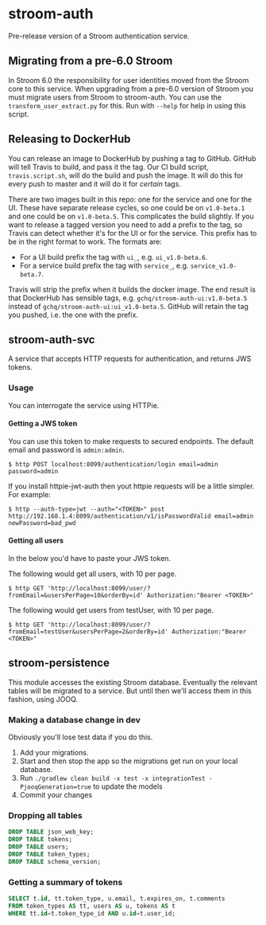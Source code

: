 # stroom-auth
Pre-release version of a Stroom authentication service.

## Migrating from a pre-6.0 Stroom
In Stroom 6.0 the responsibility for user identities moved from the Stroom core to this service. When upgrading from a pre-6.0 version of Stroom you must migrate users from Stroom to stroom-auth. You can use the `transform_user_extract.py` for this. Run with `--help` for help in using this script.

## Releasing to DockerHub
You can release an image to DockerHub by pushing a tag to GitHub. GitHub will tell Travis to build, and pass it the tag. Our CI build script, `travis.script.sh`, will do the build and push the image. It will do this for every push to master and it will do it for _certain_ tags. 

There are two images built in this repo: one for the service and one for the UI. These have separate release cycles, so one could be on `v1.0-beta.1` and one could be on `v1.0-beta.5`. This complicates the build slightly. If you want to release a tagged version you need to add a prefix to the tag, so Travis can detect whether it's for the UI or for the service. This prefix has to be in the right format to work. The formats are:
 - For a UI build prefix the tag with `ui_`, e.g. `ui_v1.0-beta.6`.
 - For a service build prefix the tag with `service_`, e.g. `service_v1.0-beta.7`.

Travis will strip the prefix when it builds the docker image. The end result is that DockerHub has sensible tags, e.g. `gchq/stroom-auth-ui:v1.0-beta.5` instead of `gchq/stroom-auth-ui:ui_v1.0-beta.5`. GitHub will retain the tag you pushed, i.e. the one with the prefix.

## stroom-auth-svc
A service that accepts HTTP requests for authentication, and returns JWS tokens.

### Usage
You can interrogate the service using HTTPie. 

#### Getting a JWS token
You can use this token to make requests to secured endpoints. The default email and password is `admin:admin`.
```
$ http POST localhost:8099/authentication/login email=admin password=admin 
```
If you install httpie-jwt-auth then yout httpie requests will be a little simpler. For example:

```
$ http --auth-type=jwt --auth="<TOKEN>" post http://192.168.1.4:8099/authentication/v1/isPasswordValid email=admin newPassword=bad_pwd
```

#### Getting all users
In the below you'd have to paste your JWS token.

The following would get all users, with 10 per page.
```
$ http GET 'http://localhost:8099/user/?fromEmail=&usersPerPage=10&orderBy=id' Authorization:"Bearer <TOKEN>"
```
The following would get users from testUser, with 10 per page.
```
$ http GET 'http://localhost:8099/user/?fromEmail=testUser&usersPerPage=2&orderBy=id' Authorization:"Bearer <TOKEN>"
```

## stroom-persistence
This module accesses the existing Stroom database. Eventually the relevant tables will be migrated to a service. But until then we'll access them in this fashion, using JOOQ.

### Making a database change in dev
Obviously you'll lose test data if you do this.

1. Add your migrations.
2. Start and then stop the app so the migrations get run on your local database.
3. Run `./gradlew clean build -x test -x integrationTest -PjooqGeneration=true` to update the models
4. Commit your changes

### Dropping all tables
```sql
DROP TABLE json_web_key;
DROP TABLE tokens;
DROP TABLE users;
DROP TABLE token_types;
DROP TABLE schema_version;
```

### Getting a summary of tokens
```sql
SELECT t.id, tt.token_type, u.email, t.expires_on, t.comments 
FROM token_types AS tt, users AS u, tokens AS t 
WHERE tt.id=t.token_type_id AND u.id=t.user_id; 
```
